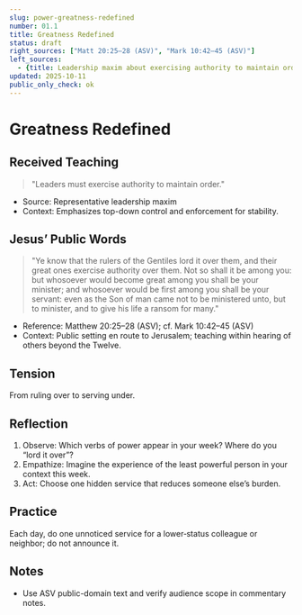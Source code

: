 ```yaml
---
slug: power-greatness-redefined
number: 01.1
title: Greatness Redefined
status: draft
right_sources: ["Matt 20:25–28 (ASV)", "Mark 10:42–45 (ASV)"]
left_sources:
  - {title: Leadership maxim about exercising authority to maintain order, type: paraphrase, permission: none}
updated: 2025-10-11
public_only_check: ok
---
```


# Greatness Redefined

## Received Teaching
> "Leaders must exercise authority to maintain order."
- Source: Representative leadership maxim
- Context: Emphasizes top-down control and enforcement for stability.

## Jesus’ Public Words
> "Ye know that the rulers of the Gentiles lord it over them, and their great ones exercise authority over them. Not so shall it be among you: but whosoever would become great among you shall be your minister; and whosoever would be first among you shall be your servant: even as the Son of man came not to be ministered unto, but to minister, and to give his life a ransom for many."
- Reference: Matthew 20:25–28 (ASV); cf. Mark 10:42–45 (ASV)
- Context: Public setting en route to Jerusalem; teaching within hearing of others beyond the Twelve.

## Tension
From ruling over to serving under.

## Reflection
1. Observe: Which verbs of power appear in your week? Where do you “lord it over”? 
2. Empathize: Imagine the experience of the least powerful person in your context this week.
3. Act: Choose one hidden service that reduces someone else’s burden.

## Practice
Each day, do one unnoticed service for a lower‑status colleague or neighbor; do not announce it.

## Notes
- Use ASV public-domain text and verify audience scope in commentary notes.